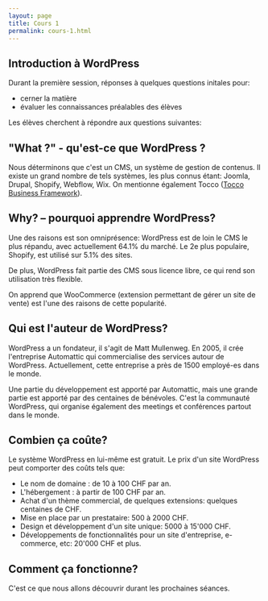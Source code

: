 ```yaml
---
layout: page
title: Cours 1
permalink: cours-1.html
---
```


## Introduction à WordPress

Durant la première session, réponses à quelques questions initales pour:

- cerner la matière
- évaluer les connaissances préalables des élèves

Les élèves cherchent à répondre aux questions suivantes:

## "What ?" - qu'est-ce que WordPress ?

Nous déterminons que c'est un CMS, un système de gestion de contenus. Il existe un grand nombre de tels systèmes, les plus connus étant: Joomla, Drupal, Shopify, Webflow, Wix. On mentionne également Tocco ([Tocco Business Framework](https://www.tocco.ch/)).

## Why? – pourquoi apprendre WordPress?

Une des raisons est son omniprésence: WordPress est de loin le CMS le plus répandu, avec actuellement 64.1% du marché. Le 2e plus populaire, Shopify, est utilisé sur 5.1% des sites.

De plus, WordPress fait partie des CMS sous licence libre, ce qui rend son utilisation très flexible.

On apprend que WooCommerce (extension permettant de gérer un site de vente) est l'une des raisons de cette popularité.

## Qui est l'auteur de WordPress?

WordPress a un fondateur, il s'agit de Matt Mullenweg. En 2005, il crée l'entreprise Automattic qui commercialise des services autour de WordPress. Actuellement, cette entreprise a près de 1500 employé-es dans le monde. 

Une partie du développement est apporté par Automattic, mais une grande partie est apporté par des centaines de bénévoles. C'est la communauté WordPress, qui organise également des meetings et conférences partout dans le monde.

## Combien ça coûte?

Le système WordPress en lui-même est gratuit. Le prix d'un site WordPress peut comporter des coûts tels que: 

- Le nom de domaine : de 10 à 100 CHF par an.
- L'hébergement : à partir de 100 CHF par an.
- Achat d'un thème commercial, de quelques extensions: quelques centaines de CHF.
- Mise en place par un prestataire: 500 à 2000 CHF.
- Design et développement d'un site unique: 5000 à 15'000 CHF.
- Développements de fonctionnalités pour un site d'entreprise, e-commerce, etc: 20'000 CHF et plus.

## Comment ça fonctionne?

C'est ce que nous allons découvrir durant les prochaines séances.
